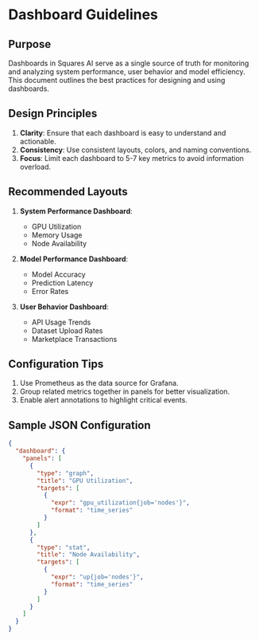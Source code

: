 # Dashboard Guidelines

## Purpose
Dashboards in Squares AI serve as a single source of truth for monitoring and analyzing system performance, user behavior and model efficiency. This document outlines the best practices for designing and using dashboards.

## Design Principles
1. **Clarity**: Ensure that each dashboard is easy to understand and actionable.
2. **Consistency**: Use consistent layouts, colors, and naming conventions.
3. **Focus**: Limit each dashboard to 5-7 key metrics to avoid information overload.

## Recommended Layouts
1. **System Performance Dashboard**:
   - GPU Utilization
   - Memory Usage
   - Node Availability

2. **Model Performance Dashboard**:
   - Model Accuracy
   - Prediction Latency
   - Error Rates

3. **User Behavior Dashboard**:
   - API Usage Trends
   - Dataset Upload Rates
   - Marketplace Transactions

## Configuration Tips
1. Use Prometheus as the data source for Grafana.
2. Group related metrics together in panels for better visualization.
3. Enable alert annotations to highlight critical events.

## Sample JSON Configuration
```json
{
  "dashboard": {
    "panels": [
      {
        "type": "graph",
        "title": "GPU Utilization",
        "targets": [
          {
            "expr": "gpu_utilization{job='nodes'}",
            "format": "time_series"
          }
        ]
      },
      {
        "type": "stat",
        "title": "Node Availability",
        "targets": [
          {
            "expr": "up{job='nodes'}",
            "format": "time_series"
          }
        ]
      }
    ]
  }
}
```
